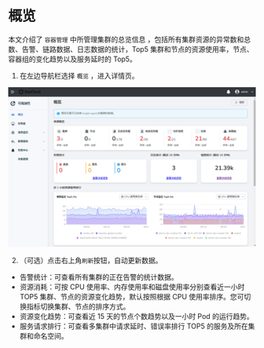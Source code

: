 # 概览

本文介绍了 `容器管理` 中所管理集群的总览信息 ，包括所有集群资源的异常数和总数、告警、链路数据、日志数据的统计，Top5 集群和节点的资源使用率，节点、容器组的变化趋势以及服务延时的 Top5。

1. 在左边导航栏选择 `概览` ，进入详情页。

  ![](../images/overview01.png)

2. （可选）点击右上角`刷新`按钮，自动更新数据。

  - 告警统计：可查看所有集群的正在告警的统计数据。
  - 资源消耗：可按 CPU 使用率、内存使用率和磁盘使用率分别查看近一小时 TOP5 集群、节点的资源变化趋势，默认按照根据 CPU 使用率排序。您可切换指标切换集群、节点的排序方式。
  -  资源变化趋势：可查看近 15 天的节点个数趋势以及一小时 Pod 的运行趋势。
  - 服务请求排行：可查看多集群中请求延时、错误率排行 TOP5 的服务及所在集群和命名空间。
